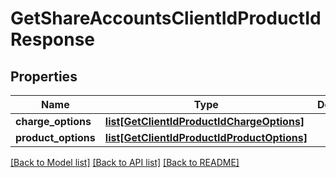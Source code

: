 # GetShareAccountsClientIdProductIdResponse

## Properties
Name | Type | Description | Notes
------------ | ------------- | ------------- | -------------
**charge_options** | [**list[GetClientIdProductIdChargeOptions]**](GetClientIdProductIdChargeOptions.md) |  | [optional] 
**product_options** | [**list[GetClientIdProductIdProductOptions]**](GetClientIdProductIdProductOptions.md) |  | [optional] 

[[Back to Model list]](../README.md#documentation-for-models) [[Back to API list]](../README.md#documentation-for-api-endpoints) [[Back to README]](../README.md)

